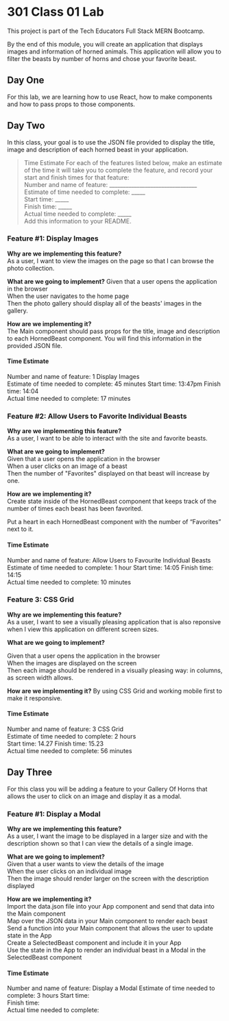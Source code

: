 # 301 Class 01 Lab

This project is part of the Tech Educators Full Stack MERN Bootcamp.

By the end of this module, you will create an application that displays images and information of horned animals. This application will allow you to filter the beasts by number of horns and chose your favorite beast.

## Day One

For this lab, we are learning how to use React, how to make components and how to pass props to those components.

## Day Two

In this class, your goal is to use the JSON file provided to display the title, image and description of each horned beast in your application.

>Time Estimate
For each of the features listed below, make an estimate of the time it will take you to complete the feature, and record your start and finish times for that feature:  
Number and name of feature: ________________________________  
Estimate of time needed to complete: _____  
Start time: _____  
Finish time: _____  
Actual time needed to complete: _____  
Add this information to your README.

### Feature #1: Display Images

**Why are we implementing this feature?**  
As a user, I want to view the images on the page so that I can browse the photo collection.

**What are we going to implement?**
Given that a user opens the application in the browser  
When the user navigates to the home page  
Then the photo gallery should display all of the beasts' images in the gallery.

**How are we implementing it?**  
The Main component should pass props for the title, image and description to each HornedBeast component. You will find this information in the provided JSON file.  


#### Time Estimate

Number and name of feature: 1 Display Images  
Estimate of time needed to complete: 45 minutes
Start time: 13:47pm 
Finish time: 14:04  
Actual time needed to complete: 17 minutes 

### Feature #2: Allow Users to Favorite Individual Beasts

**Why are we implementing this feature?**  
As a user, I want to be able to interact with the site and favorite beasts.  

**What are we going to implement?**  
Given that a user opens the application in the browser  
When a user clicks on an image of a beast  
Then the number of "Favorites" displayed on that beast will increase by one.  

**How are we implementing it?**  
Create state inside of the HornedBeast component that keeps track of the number of times each beast has been favorited.

Put a heart in each HornedBeast component with the number of “Favorites” next to it.

#### Time Estimate

Number and name of feature: Allow Users to Favourite Individual Beasts  
Estimate of time needed to complete: 1 hour 
Start time: 14:05 
Finish time: 14:15  
Actual time needed to complete: 10 minutes

### Feature 3: CSS Grid

**Why are we implementing this feature?**  
As a user, I want to see a visually pleasing application that is also reponsive when I view this application on different screen sizes.

**What are we going to implement?**

Given that a user opens the application in the browser  
When the images are displayed on the screen  
Then each image should be rendered in a visually pleasing way: in columns, as screen width allows.  

**How are we implementing it?**
By using CSS Grid and working mobile first to make it responsive.


#### Time Estimate

Number and name of feature: 3 CSS Grid  
Estimate of time needed to complete: 2 hours  
Start time: 14.27
Finish time: 15.23  
Actual time needed to complete: 56 minutes 

## Day Three

For this class you will be adding a feature to your Gallery Of Horns that allows the user to click on an image and display it as a modal.

### Feature #1: Display a Modal

**Why are we implementing this feature?**  
As a user, I want the image to be displayed in a larger size and with the description shown so that I can view the details of a single image.

**What are we going to implement?**  
Given that a user wants to view the details of the image  
When the user clicks on an individual image  
Then the image should render larger on the screen with the description displayed  

**How are we implementing it?**  
Import the data.json file into your App component and send that data into the Main component  
Map over the JSON data in your Main component to render each beast  
Send a function into your Main component that allows the user to update state in the App  
Create a SelectedBeast component and include it in your App  
Use the state in the App to render an individual beast in a Modal in the SelectedBeast component  

#### Time Estimate

Number and name of feature: Display a Modal
Estimate of time needed to complete: 3 hours
Start time:  
Finish time:  
Actual time needed to complete: 